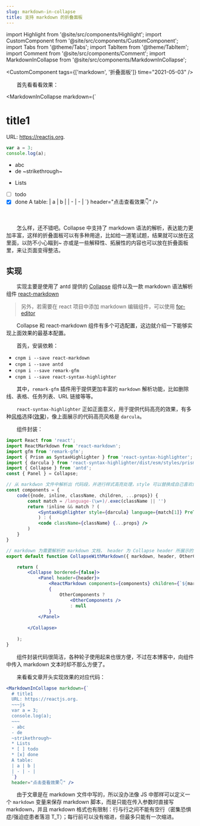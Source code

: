 ```yaml
---
slug: markdown-in-collapse
title: 支持 markdown 的折叠面板
---
```


import Highlight from '@site/src/components/Highlight';
import CustomComponent from '@site/src/components/CustomComponent';
import Tabs from '@theme/Tabs';
import TabItem from '@theme/TabItem';
import Comment from '@site/src/components/Comment';
import MarkdownInCollapse from '@site/src/components/MarkdownInCollapse';


<CustomComponent tags={['markdown', '折叠面板']} time="2021-05-03" />

&emsp;&emsp;首先看看看效果：


<MarkdownInCollapse markdown={`
  # title1
  URL: https://reactjs.org.
  ~~~js 
  var a = 3; 
  console.log(a); 
  ~~~
  - abc
  - de
  ~strikethrough~
  * Lists
  * [ ] todo
  * [x] done
  A table:
  | a | b |
  | - | - |
  `}
  header="点击查看效果👇" />

<br/>

&emsp;&emsp;怎么样，还不错吧。Collapse 中支持了 markdown 语法的解析，表达能力更加丰富，这样的折叠面板可以有多种用途，比如给一道笔试题，结果就可以放在这里面，以防不小心瞄到~ 亦或是一些解释性、拓展性的内容也可以放在折叠面板里，来让页面变得整洁。

## 实现

&emsp;&emsp;实现主要是使用了 antd 提供的 [Collapse](https://ant.design/components/collapse-cn/) 组件以及一款 markdown 语法解析组件 [react-markdown](https://github.com/remarkjs/react-markdown)

> 另外，若需要在 react 项目中添加 markdown 编辑组件，可以使用 [for-editor](https://github.com/kkfor/for-editor)

&emsp;&emsp;Collapse 和 react-markdown 组件有多个可选配置，这边就介绍一下能够实现上面效果的最基本配置。

&emsp;&emsp;首先，安装依赖：

- `cnpm i --save react-markdown`
- `cnpm i --save antd`
- `cnpm i --save remark-gfm`
- `cnpm i --save react-syntax-highlighter`


&emsp;&emsp;其中，`remark-gfm` 插件用于提供更加丰富的 `markdown` 解析功能，比如删除线、表格、任务列表、URL 链接等等。

&emsp;&emsp;`react-syntax-highlighter` 正如正面意义，用于提供代码高亮的效果，有多种[风格](https://github.com/react-syntax-highlighter/react-syntax-highlighter/blob/master/AVAILABLE_STYLES_PRISM.MD)选择([效果](https://react-syntax-highlighter.github.io/react-syntax-highlighter/demo/prism.html))，像上面展示的代码高亮风格是 `darcula`。

&emsp;&emsp;组件封装：

```jsx
import React from 'react';
import ReactMarkdown from 'react-markdown';
import gfm from 'remark-gfm';
import { Prism as SyntaxHighlighter } from 'react-syntax-highlighter';
import { darcula } from 'react-syntax-highlighter/dist/esm/styles/prism';
import { Collapse } from 'antd';
const { Panel } = Collapse;

// 从 markdwon 文件中解析出 代码段，并进行样式高亮处理，style 可以替换成自己喜欢的代码高亮风格
const components = {
    code({node, inline, className, children, ...props}) {
        const match = /language-(\w+)/.exec(className || '')
        return !inline && match ? (
            <SyntaxHighlighter style={darcula} language={match[1]} PreTag="div" children={String(children).replace(/\n$/, '')} {...props} />
            ) : (
            <code className={className} {...props} />
        )
    }
}

// markdown 为需要解析的 markdown 文档， header 为 Collapse header 所展示的文字，OtherComponents 用于拓展折叠面板中的内容
export default function CollapseWithMarkdown({ markdown, header, OtherComponents }) {

    return (
        <Collapse bordered={false}>
            <Panel header={header}>
                <ReactMarkdown components={components} children={`${markdown}`} remarkPlugins={[gfm]} />
                {
                    OtherComponents ? 
                        <OtherComponents />
                        : null
                }
            </Panel>
            
        </Collapse>
        
    );
}
```

&emsp;&emsp;组件封装代码很简洁，各种轮子使用起来也很方便，不过在本博客中，向组件中传入 markdown 文本时却不那么方便了。

&emsp;&emsp;来看看文章开头实现效果的对应代码：

```jsx
<MarkdownInCollapse markdown={`
  # title1
  URL: https://reactjs.org.
  ~~~js 
  var a = 3; 
  console.log(a); 
  ~~~
  - abc
  - de
  ~strikethrough~
  * Lists
  * [ ] todo
  * [x] done
  A table:
  | a | b |
  | - | - |
  `}
  header="点击查看效果👇" />
```

&emsp;&emsp;由于文章是在 markdown 文件中写的，所以没办法像 JS 中那样可以定义一个 `markdown` 变量来保存 markdown 脚本，而是只能在传入参数时直接写 markdown，并且 markdown 格式也有限制：行与行之间不能有空行（密集恐惧症/强迫症患者落泪 T_T）；每行前可以没有缩进，但最多只能有一次缩进。





<Comment />
